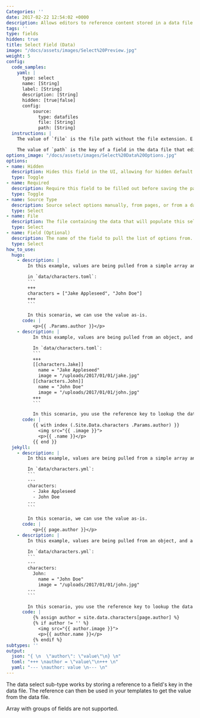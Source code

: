 ```yaml
---
Categories: ''
date: 2017-02-22 12:54:02 +0000
description: Allows editors to reference content stored in a data file 
tags: ''
type: fields
hidden: true
title: Select Field (Data)
image: "/docs/assets/images/Select%20Preview.jpg"
weight: 5
config:
  code_samples:
    yaml: |
      type: select
      name: [String]
      label: [String]
      description: [String] 
      hidden: [true|false]
      config:
          source:
            type: datafiles
            file: [String]
            path: [String]
  instructions: |
    The value of `file` is the file path without the file extension. E.g, `data/characters.toml` becomes `characters`.

    The value of `path` is the key of a field in the data file that editors can select from. If left unset, all fields in the data file are available.
options_image: "/docs/assets/images/Select%20Data%20Options.jpg"
options:
- name: Hidden
  description: Hides this field in the UI, allowing for hidden default values.
  type: Toggle
- name: Required
  description: Require this field to be filled out before saving the page.
  type: Toggle
- name: Source Type
  description: Source select options manually, from pages, or from a data file.
  type: Select
- name: File
  description: The file containing the data that will populate this select field. 
  type: Select
- name: Field (Optional)
  description: The name of the field to pull the list of options from.
  type: Select
how_to_use:
  hugo: 
    - description: |
        In this example, values are being pulled from a simple array and stored in front matter.

        in `data/characters.toml`:
        ```
        +++
        characters = ["Jake Appleseed", "John Doe"]
        +++
        ```

        In this scenario, we can use the value as-is.
      code: |
          <p>{{ .Params.author }}</p>
    - description: |
          In this example, values are being pulled from an object, and a reference key is stored in front matter.

          In `data/characters.toml`:
          ```
          +++
          [[characters.Jake]]
            name = "Jake Appleseed"
            image = "/uploads/2017/01/01/jake.jpg"
          [[characters.John]]
            name = "John Doe"
            image = "/uploads/2017/01/01/john.jpg"
          +++
          ```

          In this scenario, you use the reference key to lookup the data from the data file.
      code: |
          {{ with index (.Site.Data.characters .Params.author) }}
            <img src="{{ .image }}">
            <p>{{ .name }}</p>
          {{ end }}
  jekyll: 
    - description: |
        In this example, values are being pulled from a simple array and stored in front matter.

        In `data/characters.yml`:
        ```
        ---
        characters:
          - Jake Appleseed
          - John Doe
        ---
        ```

        In this scenario, we can use the value as-is.
      code: |
          <p>{{ page.author }}</p>
    - description: |
        In this example, values are being pulled from an object, and a reference key is stored in front matter.

        In `data/characters.yml`:
        ```
        ---
        characters:
          John:
            name = "John Doe"
            image = "/uploads/2017/01/01/john.jpg"
        ---
        ```

        In this scenario, you use the reference key to lookup the data from the data file.
      code: |
          {% assign author = site.data.characters[page.author] %}
          {% if author != '' %}
            <img src="{{ author.image }}">
            <p>{{ author.name }}</p>
          {% endif %}
subtypes: ''
output:
  json: "{ \n  \"author\": \"value\"\n} \n"
  toml: "+++ \nauthor = \"value\"\n+++ \n"
  yaml: "--- \nauthor: value \n--- \n"
---
```

The data select sub-type works by storing a reference to a field's key in the data file. The reference can then be used in your templates to get the value from the data file.

Array with groups of fields are not supported.
